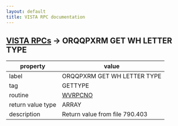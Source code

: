 ```yaml
---
layout: default
title: VISTA RPC documentation
---
```




## [VISTA RPCs](TableOfContent.md) &#8594; ORQQPXRM GET WH LETTER TYPE 

 property | value 
--- | --- 
 label | ORQQPXRM GET WH LETTER TYPE
 tag | GETTYPE
 routine | [WVRPCNO](http://code.osehra.org/dox/Routine_WVRPCNO_source.html)
 return value type | ARRAY
 description | Return value from file 790.403
